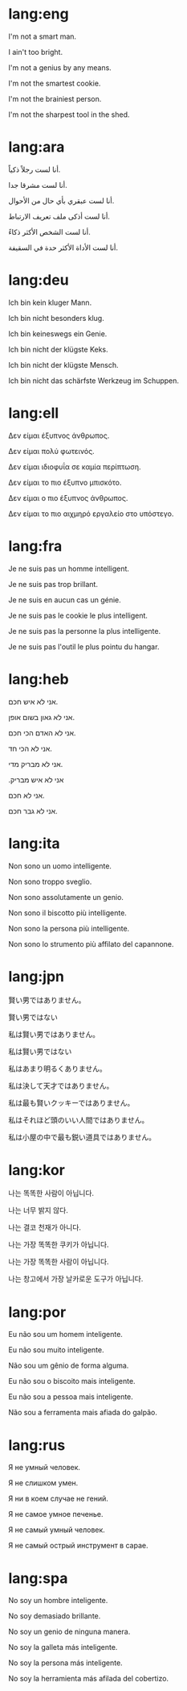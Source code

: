 # lang:eng

I'm not a smart man.

I ain't too bright.

I'm not a genius by any means.

I'm not the smartest cookie.

I'm not the brainiest person.

I'm not the sharpest tool in the shed.

# lang:ara

أنا لست رجلاً ذكياً.

أنا لست مشرقا جدا.

أنا لست عبقري بأي حال من الأحوال.

أنا لست أذكى ملف تعريف الارتباط.

أنا لست الشخص الأكثر ذكاءً.

أنا لست الأداة الأكثر حدة في السقيفة.

# lang:deu

Ich bin kein kluger Mann.

Ich bin nicht besonders klug.

Ich bin keineswegs ein Genie.

Ich bin nicht der klügste Keks.

Ich bin nicht der klügste Mensch.

Ich bin nicht das schärfste Werkzeug im Schuppen.

# lang:ell

Δεν είμαι έξυπνος άνθρωπος.

Δεν είμαι πολύ φωτεινός.

Δεν είμαι ιδιοφυΐα σε καμία περίπτωση.

Δεν είμαι το πιο έξυπνο μπισκότο.

Δεν είμαι ο πιο έξυπνος άνθρωπος.

Δεν είμαι το πιο αιχμηρό εργαλείο στο υπόστεγο.

# lang:fra

Je ne suis pas un homme intelligent.

Je ne suis pas trop brillant.

Je ne suis en aucun cas un génie.

Je ne suis pas le cookie le plus intelligent.

Je ne suis pas la personne la plus intelligente.

Je ne suis pas l'outil le plus pointu du hangar.

# lang:heb

אני לא איש חכם.

אני לא גאון בשום אופן.

אני לא האדם הכי חכם.

אני לא הכי חד.

אני לא מבריק מדי.

.אני לא איש מבריק

אני לא חכם.

אני לא גבר חכם.

# lang:ita

Non sono un uomo intelligente.

Non sono troppo sveglio.

Non sono assolutamente un genio.

Non sono il biscotto più intelligente.

Non sono la persona più intelligente.

Non sono lo strumento più affilato del capannone.

# lang:jpn

賢い男ではありません。

賢い男ではない

私は賢い男ではありません。

私は賢い男ではない

私はあまり明るくありません。

私は決して天才ではありません。

私は最も賢いクッキーではありません。

私はそれほど頭のいい人間ではありません。

私は小屋の中で最も鋭い道具ではありません。

# lang:kor

나는 똑똑한 사람이 아닙니다.

나는 너무 밝지 않다.

나는 결코 천재가 아니다.

나는 가장 똑똑한 쿠키가 아닙니다.

나는 가장 똑똑한 사람이 아닙니다.

나는 창고에서 가장 날카로운 도구가 아닙니다.

# lang:por

Eu não sou um homem inteligente.

Eu não sou muito inteligente.

Não sou um gênio de forma alguma.

Eu não sou o biscoito mais inteligente.

Eu não sou a pessoa mais inteligente.

Não sou a ferramenta mais afiada do galpão.

# lang:rus

Я не умный человек.

Я не слишком умен.

Я ни в коем случае не гений.

Я не самое умное печенье.

Я не самый умный человек.

Я не самый острый инструмент в сарае.

# lang:spa

No soy un hombre inteligente.

No soy demasiado brillante.

No soy un genio de ninguna manera.

No soy la galleta más inteligente.

No soy la persona más inteligente.

No soy la herramienta más afilada del cobertizo.